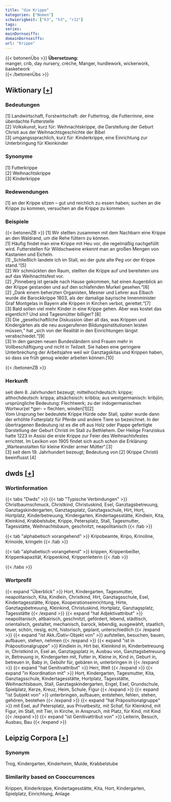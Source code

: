 ```yaml
---
title: "die Krippe"
kategorien: ["Nomen"]
schwierigkeit: ["k3", "h3", "r12"]
tags:
series:
mainDornseiffs:
domainDornseiffs:
url: "Krippe"
---
```


{{< betonenÜbs >}}
**Übersetzung:**  
manger, crib, day nursery, crèche, Manger, hurdlework, wickerwork, basketwork  
{{< /betonenÜbs >}}

## Wiktionary [[+](https://de.wiktionary.org/wiki/Krippe)]

### Bedeutungen
[1] Landwirtschaft, Forstwirtschaft: der Futtertrog, die Futterrinne, eine überdachte Futterstelle  
[2] Volkskunst, kurz für: Weihnachtskrippe, die Darstellung der Geburt Christi aus der Weihnachtsgeschichte der Bibel  
[3] umgangssprachlich, kurz für: Kinderkrippe, eine Einrichtung zur Unterbringung für Kleinkinder  

### Synonyme
[1] Futterkrippe  
[2] Weihnachtskrippe  
[3] Kinderkrippe  

### Redewendungen
[1] an der Krippe sitzen – gut und reichlich zu essen haben; suchen an die Krippe zu kommen, versuchen an die Krippe zu kommen  

### Beispiele
{{< betonenZB >}}
[1] Wir stellten zusammen mit dem Nachbarn eine Krippe an den Waldrand, um die Rehe füttern zu können.  
[1] Häufig findet man eine Krippe mit Heu vor, die regelmäßig nachgefüllt wird. Futterstellen für Wildschweine erkennt man an großen Mengen von Kastanien und Eicheln.  
[1] „Schließlich landete ich im Stall, wo der gute alte Peg vor der Krippe stand.“[5]  
[2] Wir schmückten den Raum, stellten die Krippe auf und bereiteten uns auf das Weihnachtsfest vor.  
[2] „Pinneberg ist gerade nach Hause gekommen, hat einen Augenblick an der Krippe gestanden und auf den schlafenden Murkel gesehen.“[6]  
[2] „Dank einem beherzten Organisten, Mesner und Lehrer aus Elbach wurde die Barockkrippe 1803, als der damalige bayrische Innenminister Graf Montgelas in Bayern alle Krippen in Kirchen verbot, gerettet.“[7]  
[3] Bald sollen viel mehr Kinder in eine Krippe gehen. Aber was kostet das eigentlich? Und sind Tagesmütter billiger? [8]  
[3] Die „gesellschaftliche Diskussion über all das, was Krippen und Kindergärten als die neu ausgerufenen Bildungsinstitutionen leisten müssen,“ hat „sich von der Realität in den Einrichtungen längst verabschiedet.“[9]  
[3] In den ganzen neuen Bundesländern sind Frauen mehr in Vollbeschäftigung und nicht in Teilzeit. Sie haben eine geringere Unterbrechung der Arbeitsjahre weil wir Ganztagskitas und Krippen haben, so dass sie früh genug wieder arbeiten können.[10]  

{{< /betonenZB >}}
### Herkunft
seit dem 8. Jahrhundert bezeugt; mittelhochdeutsch: krippe; althochdeutsch: krippa; altsächsisch: kribbia; aus westgermanisch: kribjōn; ursprüngliche Bedeutung: Flechtwerk; zu der indogermanischen Wortwurzel *ger- = flechten, winden[1][2]  
Vom Ursprung her bedeutete Krippe Hürde oder Stall, später wurde dann der erhöhte Futterplatz für Pferde und andere Tiere so bezeichnet. In der übertragenen Bedeutung ist es die oft aus Holz oder Pappe gefertigte Darstellung der Geburt Christi im Stall zu Bethlehem. Der Heilige Franziskus hatte 1223 in Assisi die erste Krippe zur Feier des Weihnachtsfestes errichtet. Im Lexikon von 1905 findet sich auch schon die Erklärung: „Warteanstalten für kleine Kinder armer Mütter“.[3]  
[3] seit dem 19. Jahrhundert bezeugt; Bedeutung von [2] (Krippe Christi) beeinflusst [4]  



## dwds [[+](https://www.dwds.de/wb/Krippe)]

### Wortinformation
{{< tabs "Dwds" >}}
{{< tab "Typische Verbindungen" >}}
Christbaumschmuck, Christkind, Christuskind, Esel, Ganztagsbetreuung, Ganztagskindergarten, Ganztagsplatz, Ganztagsschule, Hirt, Hort, Hortplatz, Kinderbetreuung, Kindergarten, Kindertagesstätte, Kindlein, Kita, Kleinkind, Krabbelstube, Krippe, Petersplatz, Stall, Tagesmutter, Tagesstätte, Weihnachtsbaum, geschnitzt, neapolitanisch
{{< /tab >}}

{{< tab "alphabetisch vorangehend" >}}
Kripobeamte, Kripo, Krinoline, Krinoide, kringeln
{{< /tab >}}

{{< tab "alphabetisch vorangehend" >}}
krippen, Krippenbeißer, Krippenkapazität, Krippenkind, Krippenleiterin
{{< /tab >}}

{{< /tabs >}}

### Wortprofil
{{< expand "Überblick" >}} Hort, Kindergarten, Tagesmutter, neapolitanisch, Kita, Kindlein, Christkind, Hirt, Ganztagsschule, Esel, Kindertagesstätte, Krippe, Kooperationseinrichtung, Hirte, Ganztagsbetreuung, Kleinkind, Christuskind, Hortplatz, Ganztagsplatz, Tagesstätte {{< /expand >}}
{{< expand "hat Adjektivattribut" >}} neapolitanisch, altbairisch, geschnitzt, gefördert, lebend, städtisch, orientalisch, gestaltet, mechanisch, barock, lebendig, ausgewählt, staatlich, teuer, schön, riesig, echt, historisch, geplant, unterschiedlich {{< /expand >}}
{{< expand "ist Akk./Dativ-Objekt von" >}} aufstellen, besuchen, bauen, aufbauen, stehen, nehmen {{< /expand >}}
{{< expand "ist in Präpositionalgruppe" >}} Kindlein in, Hirt bei, Kleinkind in, Kinderbetreuung in, Christkind in, Esel an, Ganztagsplatz in, Ausbau von, Ganztagsbetreuung in, Betreuung in, Kindergarten mit, Futter in, Kleine in, Kind in, Geburt in, betreuen in, Baby in, Gebühr für, gebären in, unterbringen in {{< /expand >}}
{{< expand "hat Genitivattribut" >}} Herr, Welt {{< /expand >}}
{{< expand "in Koordination mit" >}} Hort, Kindergarten, Tagesmutter, Kita, Ganztagsschule, Kindertagesstätte, Hortplatz, Tagesstätte, Weihnachtsbaum, Stall, Ganztagskindergarten, Engel, Esel, Grundschule, Spielplatz, Kerze, Kreuz, Heim, Schule, Figur {{< /expand >}}
{{< expand "ist Subjekt von" >}} unterbringen, aufbauen, entstehen, fehlen, stehen, gehören, bestehen {{< /expand >}}
{{< expand "hat Präpositionalgruppe" >}} mit Esel, auf Petersplatz, aus Privatbesitz, mit Schaf, für Kleinkind, mit Figur, im Stall, mit Tier, in Kirche, in Anspruch, mit Platz, für Kind, mit Kind {{< /expand >}}
{{< expand "ist Genitivattribut von" >}} Leiterin, Besuch, Ausbau, Bau {{< /expand >}}

## Leipzig Corpora [[+](https://corpora.uni-leipzig.de/en/res?word=Krippe&corpusId=deu_newscrawl-public_2018)]


### Synonym
Trog, Kindergarten, Kinderheim, Mulde, Krabbelstube


### Similarity based on Cooccurrences
Krippen, Kinderkrippe, Kindertagesstätte, Kita, Hort, Kindergarten, Spielplatz, Einrichtung, Anlage

